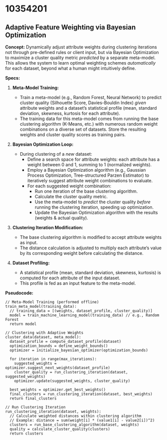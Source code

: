 # 10354201

## Adaptive Feature Weighting via Bayesian Optimization

**Concept:** Dynamically adjust attribute weights during clustering iterations not through pre-defined rules or client input, but via Bayesian Optimization to maximize a cluster quality metric *predicted* by a separate meta-model. This allows the system to learn optimal weighting schemes *automatically* for each dataset, beyond what a human might intuitively define.

**Specs:**

1.  **Meta-Model Training:**
    *   Train a meta-model (e.g., Random Forest, Neural Network) to predict cluster quality (Silhouette Score, Davies-Bouldin Index) *given* attribute weights and a dataset’s statistical profile (mean, standard deviation, skewness, kurtosis for each attribute).
    *   The training data for this meta-model comes from running the base clustering algorithm (K-Means, etc.) with numerous random weight combinations on a diverse set of datasets.  Store the resulting weights and cluster quality scores as training pairs.

2.  **Bayesian Optimization Loop:**
    *   During clustering of a *new* dataset:
        *   Define a search space for attribute weights: each attribute has a weight between 0 and 1, summing to 1 (normalized weights).
        *   Employ a Bayesian Optimization algorithm (e.g., Gaussian Process Optimization, Tree-structured Parzen Estimator) to iteratively suggest attribute weight combinations to evaluate.
        *   For each suggested weight combination:
            *   Run one iteration of the base clustering algorithm.
            *   Calculate the cluster quality metric.
            *   Use the meta-model to *predict* the cluster quality *before* running the clustering iteration, speeding up optimization.
            *   Update the Bayesian Optimization algorithm with the results (weights & actual quality).

3.  **Clustering Iteration Modification:**
    *   The base clustering algorithm is modified to accept attribute weights as input.
    *   The distance calculation is adjusted to multiply each attribute’s value by its corresponding weight before calculating the distance.

4.  **Dataset Profiling:**
    *   A statistical profile (mean, standard deviation, skewness, kurtosis) is computed for each attribute of the input dataset.
    *   This profile is fed as an input feature to the meta-model.

**Pseudocode:**

```
// Meta-Model Training (performed offline)
train_meta_model(training_data):
  // training_data = [(weights, dataset_profile, cluster_quality)]
  model = train_machine_learning_model(training_data) // e.g., Random Forest
  return model

// Clustering with Adaptive Weights
cluster_data(dataset, meta_model):
  dataset_profile = compute_dataset_profile(dataset)
  optimization_bounds = define_weight_bounds()
  optimizer = initialize_bayesian_optimizer(optimization_bounds)

  for iteration in range(max_iterations):
    suggested_weights = optimizer.suggest_next_weights(dataset_profile)
    cluster_quality = run_clustering_iteration(dataset, suggested_weights)
    optimizer.update(suggested_weights, cluster_quality)

  best_weights = optimizer.get_best_weights()
  final_clusters = run_clustering_iteration(dataset, best_weights)
  return final_clusters

// Run Clustering Iteration
run_clustering_iteration(dataset, weights):
  // Calculate weighted distances within clustering algorithm
  // Example: distance = sum(weight[i] * (value1[i] - value2[i])^2)
  clusters = run_base_clustering_algorithm(dataset, weights)
  quality = calculate_cluster_quality(clusters)
  return clusters
```